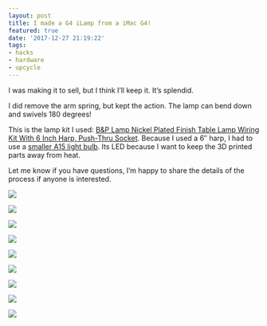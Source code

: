 ```yaml
---
layout: post
title: I made a G4 iLamp from a iMac G4!
featured: true
date: '2017-12-27 21:19:22'
tags:
- hacks
- hardware
- upcycle
---
```



I was making it to sell, but I think I’ll keep it. It’s splendid.

I did remove the arm spring, but kept the action. The lamp can bend down and swivels 180 degrees!

This is the lamp kit I used: [B&P Lamp Nickel Plated Finish Table Lamp Wiring Kit With 6 Inch Harp, Push-Thru Socket](http://amzn.to/2Dq3iop). Because I used a 6″ harp, I had to use a [smaller A15 light bulb](http://amzn.to/2CdYjKw). Its LED because I want to keep the 3D printed parts away from heat.

Let me know if you have questions, I’m happy to share the details of the process if anyone is interested.

[![](https://i0.wp.com/res.cloudinary.com/thecase/image/upload/h_1024,w_768/v1514682863/IMG_0133_zbsfsy.jpg?resize=768%2C1024)](https://i2.wp.com/res.cloudinary.com/thecase/image/upload/v1514682863/IMG_0133_zbsfsy.jpg)

[![](https://i1.wp.com/res.cloudinary.com/thecase/image/upload/h_1024,w_768/v1514682861/IMG_0134_d7shk5.jpg?resize=768%2C1024)](https://i1.wp.com/res.cloudinary.com/thecase/image/upload/v1514682861/IMG_0134_d7shk5.jpg)

[![](https://i1.wp.com/res.cloudinary.com/thecase/image/upload/h_1024,w_768/v1514682858/IMG_0135_d3q1hp.jpg?resize=768%2C1024)](https://i1.wp.com/res.cloudinary.com/thecase/image/upload/v1514682858/IMG_0135_d3q1hp.jpg)

[![](https://i2.wp.com/res.cloudinary.com/thecase/image/upload/h_1024,w_768/v1514682856/IMG_0136_serg2y.jpg?resize=768%2C1024)](https://i2.wp.com/res.cloudinary.com/thecase/image/upload/v1514682856/IMG_0136_serg2y.jpg)

[![](https://i2.wp.com/res.cloudinary.com/thecase/image/upload/h_1024,w_768/v1514682853/IMG_0137_ccclyj.jpg?resize=768%2C1024)](https://i2.wp.com/res.cloudinary.com/thecase/image/upload/v1514682853/IMG_0137_ccclyj.jpg)

[![](https://i1.wp.com/res.cloudinary.com/thecase/image/upload/h_1024,w_768/v1514682844/IMG_0142_zxzgmb.jpg?resize=768%2C1024)](https://i0.wp.com/res.cloudinary.com/thecase/image/upload/v1514682844/IMG_0142_zxzgmb.jpg)

[![](https://i1.wp.com/res.cloudinary.com/thecase/image/upload/h_1024,w_768/v1514682841/IMG_0143_qxks4q.jpg?resize=768%2C1024)](https://i0.wp.com/res.cloudinary.com/thecase/image/upload/v1514682841/IMG_0143_qxks4q.jpg)

[![](https://i0.wp.com/res.cloudinary.com/thecase/image/upload/h_1024,w_768/v1514682848/IMG_0139_etmxs7.jpg?resize=768%2C1024)](https://i2.wp.com/res.cloudinary.com/thecase/image/upload/v1514682848/IMG_0139_etmxs7.jpg)

[![](https://i1.wp.com/res.cloudinary.com/thecase/image/upload/h_1024,w_768/v1514682846/IMG_0140_ksviul.jpg?resize=768%2C1024)](https://i1.wp.com/res.cloudinary.com/thecase/image/upload/v1514682846/IMG_0140_ksviul.jpg)


